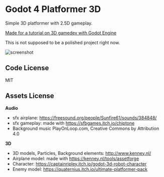 # Godot 4 Platformer 3D

Simple 3D platformer with 2.5D gameplay.

[Made for a tutorial on 3D gamedev with Godot Engine](https://www.youtube.com/watch?v=q6Wl6OU7FpU&list=PLaCq3HqKQR6q5FwkeCkbMmY90mDeKhfQ9)

This is not supposed to be a polished project right now.

![screenshot](https://user-images.githubusercontent.com/6860637/221785820-26158ef1-a3d3-4502-b60a-10aa8ce082ad.png)

## Code License

MIT

## Assets License

**Audio**  

- sfx airplane: https://freesound.org/people/Sunfire61/sounds/384848/
- sfx gameplay: made with https://sfbgames.itch.io/chiptone
- Background music PlayOnLoop.com, Creative Commons by Attribution 4.0

**3D**

- 3D models, Particles, Background elements: http://www.kenney.nl/
- Airplane model: made with https://kenney.nl/tools/assetforge
- Character: https://captainripley.itch.io/godot-3d-robot-character
- Enemy model: https://quaternius.itch.io/ultimate-platformer-pack